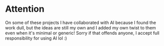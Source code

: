 # Attention

On some of these projects I have collaborated with AI because I found the work
dull, but the ideas are still my own and I added my own twist to them even when
it's minimal or generic! Sorry if that offends anyone, I accept full
responsibility for using AI lol :)
